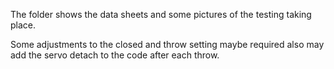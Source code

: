 The folder shows the data sheets and some pictures of the testing taking place. 

Some adjustments to the closed and throw setting maybe required also may add the  servo detach to the code after each throw.
